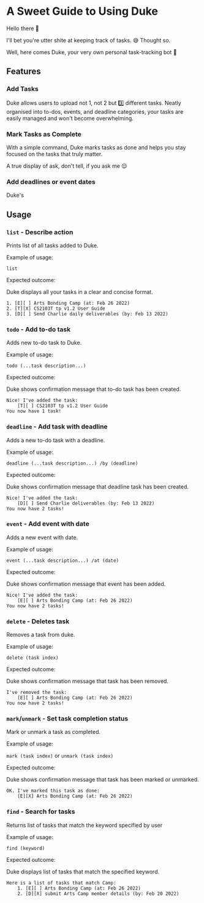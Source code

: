 # A Sweet Guide to Using Duke

Hello there 👋 

I'll bet you're utter shite at keeping track of tasks. 😅 Thought so.

Well, here comes Duke, your very own personal task-tracking bot 🤖

## Features 

### Add Tasks

Duke allows users to upload not 1, not 2 but 3️⃣ different tasks. 
Neatly organised into to-dos, events, and deadline categories,
your tasks are easily managed and won't become overwhelming.

### Mark Tasks as Complete

With a simple command, Duke marks tasks as done and helps you
stay focused on the tasks that truly matter.

A true display of ask, don't tell, if you ask me 😌

### Add deadlines or event dates

Duke's 

## Usage

### `list` - Describe action

Prints list of all tasks added to Duke.

Example of usage: 

`list`

Expected outcome:

Duke displays all your tasks in a clear and concise format.

```
1. [E][ ] Arts Bonding Camp (at: Feb 26 2022)
2. [T][X] CS2103T tp v1.2 User Guide
3. [D][ ] Send Charlie daily deliverables (by: Feb 13 2022)  
```

### `todo` - Add to-do task

Adds new to-do task to Duke.

Example of usage:

`todo (...task description...)`

Expected outcome:

Duke shows confirmation message that to-do task has been created.

```
Nice! I've added the task:
    [T][ ] CS2103T tp v1.2 User Guide
You now have 1 task!  
```
### `deadline` - Add task with deadline

Adds a new to-do task with a deadline.

Example of usage:

`deadline (...task description...) /by (deadline)`

Expected outcome:

Duke shows confirmation message that deadline task has been created.

```
Nice! I've added the task:
    [D][ ] Send Charlie deliverables (by: Feb 13 2022)
You now have 2 tasks!  
```
### `event` - Add event with date 

Adds a new event with date.

Example of usage:

`event (...task description...) /at (date)`

Expected outcome:

Duke shows confirmation message that event has been added.

```
Nice! I've added the task:
    [E][ ] Arts Bonding Camp (at: Feb 26 2022)
You now have 2 tasks!  
```
### `delete` - Deletes task

Removes a task from duke.

Example of usage:

`delete (task index)`

Expected outcome:

Duke shows confirmation message that task has been removed. 

```
I've removed the task:
    [E][ ] Arts Bonding Camp (at: Feb 26 2022)
You now have 2 tasks!  
```
### `mark`/`unmark` - Set task completion status

Mark or unmark a task as completed.

Example of usage:

`mark (task index)` or `unmark (task index)`

Expected outcome:

Duke shows confirmation message that task has been marked or unmarked.

```
OK. I've marked this task as done:
    [E][X] Arts Bonding Camp (at: Feb 26 2022) 
```
### `find` - Search for tasks

Returns list of tasks that match the keyword specified by user

Example of usage:

`find (keyword)`

Expected outcome:

Duke displays list of tasks that match the specified keyword.

```
Here is a list of tasks that match Camp:
    1. [E][ ] Arts Bonding Camp (at: Feb 26 2022)
    2. [D][X] submit Arts Camp member details (by: Feb 20 2022)
```
